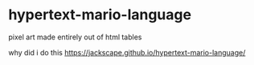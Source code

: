 # hypertext-mario-language
pixel art made entirely out of html tables

why did i do this https://jackscape.github.io/hypertext-mario-language/
